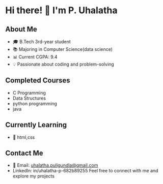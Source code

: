 # Hi there! 👋 I'm P. Uhalatha
## About Me
- 🎓 B.Tech 3rd-year student
- 📚 Majoring in Computer Science(data science)
- 📊 Current CGPA: 9.4
- 💡 Passionate about coding and problem-solving
## Completed Courses
- C Programming
- Data Structures
- python programming
- java
## Currently Learning
- 🌱 html,css
## Contact Me
- 📧 Email: uhalatha.puligundla@gmail.com
- LinkedIn: in/uhalatha-p-682b89255
Feel free to connect with me and explore my projects 
